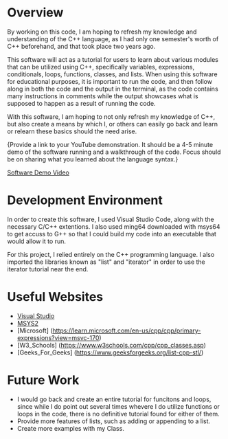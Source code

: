 # Overview

By working on this code, I am hoping to refresh my knowledge and understanding of the C++ language, as I had only one semester's worth of C++ beforehand, and that took place two years ago. 

This software will act as a tutorial for users to learn about various modules that can be utilized using C++, specifically variables, expressions, conditionals, loops, functions, classes, and lists. When using this software for educational purposes, it is important to run the code, and then follow along in both the code and the output in the terminal, as the code contains many instructions in comments while the output showcases what is supposed to happen as a result of running the code.

With this software, I am hoping to not only refresh my knowledge of C++, but also create a means by which I, or others can easily go back and learn or relearn these basics should the need arise.

{Provide a link to your YouTube demonstration. It should be a 4-5 minute demo of the software running and a walkthrough of the code. Focus should be on sharing what you learned about the language syntax.}

[Software Demo Video](http://youtube.link.goes.here)

# Development Environment

In order to create this software, I used Visual Studio Code, along with the necessary C/C++ extentions. I also used ming64 downloaded with msys64 to get accuss to G++ so that I could build my code into an executable that would allow it to run.

For this project, I relied entirely on the C++ programming language. I also imported the libraries known as "list" and "iterator" in order to use the iterator tutorial near the end.

# Useful Websites

- [Visual Studio](https://code.visualstudio.com/docs/languages/cpp)
- [MSYS2](https://www.msys2.org/)
- [Microsoft] (https://learn.microsoft.com/en-us/cpp/cpp/primary-expressions?view=msvc-170)
- [W3_Schools] (https://www.w3schools.com/cpp/cpp_classes.asp)
- [Geeks_For_Geeks] (https://www.geeksforgeeks.org/list-cpp-stl/)

# Future Work

- I would go back and create an entire tutorial for funcitons and loops, since while I do point out several times whevere I do utilize functions or loops in the code, there is no definitive tutorial found for either of them.
- Provide more features of lists, such as adding or appending to a list.
- Create more examples with my Class.